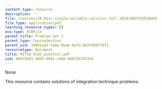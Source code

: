 ```yaml
---
content_type: resource
description: ''
file: /courses/18-01sc-single-variable-calculus-fall-2010/06979381db650b91c0de9d6755f03154_MIT18_01SC_pset5sol.pdf
file_type: application/pdf
learning_resource_types: []
ocw_type: OCWFile
parent_title: Problem Set 2
parent_type: CourseSection
parent_uid: 19961aa5-fe0a-0ea6-be7d-663fd98ff8f1
resourcetype: Document
title: MIT18_01SC_pset5sol.pdf
uid: 06979381-db65-0b91-c0de-9d6755f03154
---
```

None

This resource contains solutions of integration technique problems. 